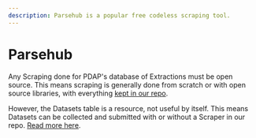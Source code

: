 ```yaml
---
description: Parsehub is a popular free codeless scraping tool.
---
```


# Parsehub

Any Scraping done for PDAP's database of Extractions must be open source. This means scraping is generally done from scratch or with open source libraries, with everything [kept in our repo](https://github.com/Police-Data-Accessibility-Project/PDAP-Scrapers).&#x20;

However, the Datasets table is a resource, not useful by itself. This means Datasets can be collected and submitted with or without a Scraper in our repo. [Read more here](../../activities/submit-or-update-datasets/examples-best-practices/).

